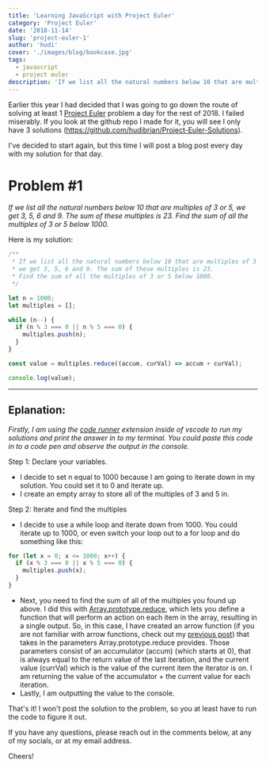 ```yaml
---
title: 'Learning JavaScript with Project Euler'
category: 'Project Euler'
date: '2018-11-14'
slug: 'project-euler-1'
author: 'hudi'
cover: './images/blog/bookcase.jpg'
tags:
  - javascript
  - project euler
description: 'If we list all the natural numbers below 10 that are multiples of 3 or 5, we get 3, 5, 6 and 9. The sum of these multiples is 23. Find the sum of all the multiples of'
---
```


Earlier this year I had decided that I was going to go down the route of solving at least 1 [Project Euler](https://projecteuler.net/) problem a day for the rest of 2018. I failed miserably. If you look at the github repo I made for it, you will see I only have 3 solutions (https://github.com/hudibrian/Project-Euler-Solutions).

I've decided to start again, but this time I will post a blog post every day with my solution for that day.

# Problem #1

_If we list all the natural numbers below 10 that are
multiples of 3 or 5, we get 3, 5, 6 and 9. The sum of these
multiples is 23. Find the sum of all the multiples of 3 or 5
below 1000._

Here is my solution:

```javascript
/**
 * If we list all the natural numbers below 10 that are multiples of 3 or 5,
 * we get 3, 5, 6 and 9. The sum of these multiples is 23.
 * Find the sum of all the multiples of 3 or 5 below 1000.
 */

let n = 1000;
let multiples = [];

while (n--) {
  if (n % 3 === 0 || n % 5 === 0) {
    multiples.push(n);
  }
}

const value = multiples.reduce((accum, curVal) => accum + curVal);

console.log(value);
```

---

## Eplanation:

_Firstly, I am using the [code runner](https://marketplace.visualstudio.com/items?itemName=formulahendry.code-runner) extension inside of vscode to run my solutions and print the answer in to my terminal. You could paste this code in to a code pen and observe the output in the console._

Step 1: Declare your variables.

- I decide to set n equal to 1000 because I am going to iterate down in my solution. You could set it to 0 and iterate up.
- I create an empty array to store all of the multiples of 3 and 5 in.

Step 2: Iterate and find the multiples

- I decide to use a while loop and iterate down from 1000. You could iterate up to 1000, or even switch your loop out to a for loop and do something like this:

```javascript
for (let x = 0; x <= 1000; x++) {
  if (x % 3 === 0 || x % 5 === 0) {
    multiples.push(x);
  }
}
```

- Next, you need to find the sum of all of the multiples you found up above. I did this with [Array.prototype.reduce](https://developer.mozilla.org/en-US/docs/Web/JavaScript/Reference/Global_Objects/Array/reduce), which lets you define a function that will perform an action on each item in the array, resulting in a single output. So, in this case, I have created an arrow function (if you are not familiar with arrow functions, check out my [previous post](https://www.brianhudi.com/js-snack-1)) that takes in the parameters Array.prototype.reduce provides. Those parameters consist of an accumulator (accum) (which starts at 0), that is always equal to the return value of the last iteration, and the current value (currVal) which is the value of the current item the iterator is on. I am returning the value of the accumulator + the current value for each iteration.
- Lastly, I am outputting the value to the console.

That's it! I won't post the solution to the problem, so you at least have to run the code to figure it out.

If you have any questions, please reach out in the comments below, at any of my socials, or at my email address.

Cheers!
